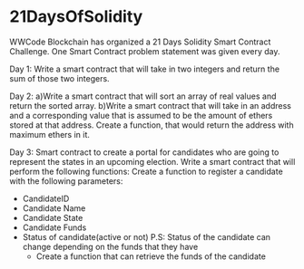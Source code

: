 # 21DaysOfSolidity
WWCode Blockchain has organized a 21 Days Solidity Smart Contract Challenge. One Smart Contract problem statement was given every day.


Day 1: Write a smart contract that will take in two integers and return the sum of those two integers.

Day 2: 
a)Write a smart contract that will sort an array of real values and return the sorted array.
b)Write a smart contract that will take in an address and a corresponding value that is assumed to be the amount of ethers stored at that address. Create a function, that would return the address with maximum ethers in it.

Day 3: Smart contract to create a portal for candidates who are going to represent the states in an upcoming election.
Write a smart contract that will perform the following functions:
Create a function to register a candidate with the following parameters:
- CandidateID
- Candidate Name
- Candidate State
- Candidate Funds
- Status of candidate(active or not)
P.S: Status of the candidate can change depending on the funds that they have
   -  Create a function that can retrieve the funds of the candidate
